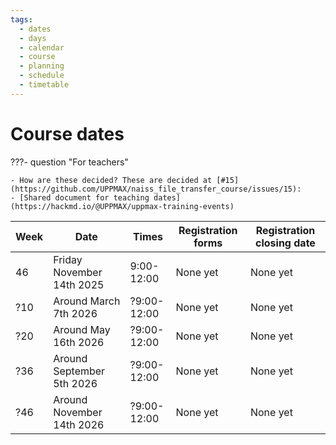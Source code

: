 ```yaml
---
tags:
  - dates
  - days
  - calendar
  - course
  - planning
  - schedule
  - timetable
---
```


# Course dates

???- question "For teachers"

    - How are these decided? These are decided at [#15](https://github.com/UPPMAX/naiss_file_transfer_course/issues/15):
    - [Shared document for teaching dates](https://hackmd.io/@UPPMAX/uppmax-training-events)

<!-- markdownlint-disable MD013 --><!-- Tables cannot be split up over lines, hence will break 80 characters per line -->

Week|Date                     |Times      |Registration forms  |Registration closing date
----|-------------------------|-----------|--------------------|-------------------------
46  |Friday November 14th 2025|9:00-12:00 |None yet            |None yet
?10 |Around March 7th 2026    |?9:00-12:00|None yet            |None yet
?20 |Around May 16th 2026     |?9:00-12:00|None yet            |None yet
?36 |Around September 5th 2026|?9:00-12:00|None yet            |None yet
?46 |Around November 14th 2026|?9:00-12:00|None yet            |None yet

<!-- markdownlint-enable MD013 -->
